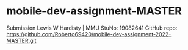 # mobile-dev-assignment-MASTER

Submission Lewis W Hardisty | MMU StuNo: 19082641
GitHub repo: https://github.com/Roberto69420/mobile-dev-assignment-2022-MASTER.git
